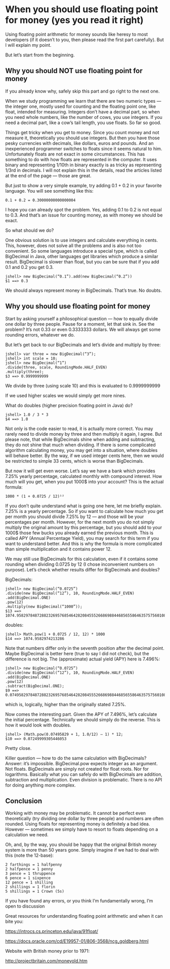 # When you should use floating point for money (yes you read it right)

Using floating point arithmetic for money sounds like heresy to most developers (if it doesn’t to you, then please read the first part carefully). But I will explain my point.

But let’s start from the beginning.

## Why you should NOT use floating point for money

If you already know why, safely skip this part and go right to the next one.

When we study programming we learn that there are two numeric types — the integer one, mostly used for counting and the floating point one, like float, intended for measuring. Integers don’t have a decimal part, so when you need whole numbers, like the number of cows, you use integers. If you need a decimal part, like a cow’s tail length, you use floats. So far so good.

Things get tricky when you get to money. Since you count money and not measure it, theoretically you should use integers. But then you have those pesky currencies with decimals, like dollars, euros and pounds. And an inexperienced programmer switches to floats since it seems natural to him. Unfortunately floats are not exact in some circumstances. This has something to do with how floats are represented in the computer. It uses binary and representing 1/10th in binary exactly is as tricky as representing 1/3rd in decimals. I will not explain this in the details, read the articles listed at the end of the page — those are great.

But just to show a very simple example, try adding 0.1 + 0.2 in your favorite language. You will see something like this:

    0.1 + 0.2 = 0.30000000000000004

I hope you can already spot the problem. Yes, adding 0.1 to 0.2 is not equal to 0.3. And that’s an issue for counting money, as with money we should be exact.

So what should we do?

One obvious solution is to use integers and calculate everything in cents. This, however, does not solve all the problems and is also not too convenient. So some languages introduce a special type, which is called BigDecimal in Java, other languages get libraries which produce a similar result. BigDecimal is slower than float, but you can be sure that if you add 0.1 and 0.2 you get 0.3.

    jshell> new BigDecimal(“0.1”).add(new BigDecimal(“0.2”))
    $1 ==> 0.3

We should always represent money in BigDecimals. That’s true. No doubts.

## Why you should use floating point for money

Start by asking yourself a philosophical question — how to equally divide one dollar by three people. Pause for a moment, let that sink in. See the problem? It’s not 0.33 or even 0.3333333 dollars. We will always get some rounding errors, whatever we do.

But let’s get back to our BigDecimals and let’s divide and multiply by three:

    jshell> var three = new BigDecimal(“3”);
    jshell> int scale = 10;
    jshell> new BigDecimal(“1”)
    .divide(three, scale, RoundingMode.HALF_EVEN)
    .multiply(three);
    $3 ==> 0.9999999999

We divide by three (using scale 10) and this is evaluated to 0.9999999999

If we used higher scales we would simply get more nines.

What do doubles (higher precision floating point in Java) do?

    jshell> 1.0 / 3 * 3
    $4 ==> 1.0

Not only is the code easier to read, it is actually more correct. You may rarely need to divide money by three and then multiply it again, I agree. But please note, that while BigDecimals shine when adding and subtracting, they do not shine that much when dividing. If there is some complicated algorithm calculating money, you may get into a situation, where doubles will behave better. By the way, if we used integer cents here, then we would be restricted to simple 33 cents, which is worse than BigDecimals.

But now it will get even worse. Let’s say we have a bank which provides 7.25% yearly percentage, calculated monthly with compound interest. How much will you get, when you put 1000$ into your account? This is the actual formula:

    1000 * (1 + 0.0725 / 12)¹²

If you don’t quite understand what is going one here, let me briefly explain. 7.25% is a yearly percentage. So if you want to calculate how much you get per month you should divide 7.25% by 12 — and those will be your percentages per month. However, for the next month you do not simply multiply the original amount by this percentage, but you should add to your 1000$ those few bucks you already earned the previous month. This is called APY (Annual Percentage Yield), you may search for this term if you want to understand better. And this is why the formula is more complicated than simple multiplication and it contains power 12.

We may still use BigDecimals for this calculation, even if it contains some rounding when dividing 0.0725 by 12 (I chose inconvenient numbers on purpose). Let’s check whether results differ for BigDecimals and doubles?

BigDecimals:

    jshell> new BigDecimal(“0.0725”)
    .divide(new BigDecimal(“12”), 10, RoundingMode.HALF_EVEN)
    .add(BigDecimal.ONE)
    .pow(12)
    .multiply(new BigDecimal(“1000”));
    $13 ==> 1074.958297848728823269576854642820845552668698844685655864635757560108099580669023520110760163309451351513655054283518161000

doubles:

    jshell> Math.pow(1 + 0.0725 / 12, 12) * 1000
    $14 ==> 1074.9582974213286

Note that numbers differ only in the seventh position after the decimal point. Maybe BigDecimal is better here (true to say I did not check), but the difference is not big. The (approximate) actual yield (APY) here is 7.496%:

    jshell> new BigDecimal(“0.0725”)
    .divide(new BigDecimal(“12”), 10, RoundingMode.HALF_EVEN)
    .add(BigDecimal.ONE)
    .pow(12)
    .subtract(BigDecimal.ONE);
    $9 ==> 0.074958297848728823269576854642820845552668698844685655864635757560108099580669023520110760163309451351513655054283518161

which is, logically, higher than the originally stated 7.25%.

Now comes the interesting part. Given the APY of 7.496%, let’s calculate the initial percentage. Technically we should simply do the reverse. This is how it would look with doubles.

    jshell> (Math.pow(0.07495829 + 1, 1.0/12) — 1) * 12;
    $10 ==> 0.07249999305446053

Pretty close.

Killer question — how to do the same calculation with BigDecimals? Answer: it’s impossible. BigDecimal.pow expects integer as an argument. Not floats. BigDecimals are simply not created for float roots. Nor for logarithms. Basically what you can safely do with BigDecimals are addition, subtraction and multiplication. Even division is problematic. There is no API for doing anything more complex.

## Conclusion

Working with money may be problematic. It cannot be perfect even theoretically (try dividing one dollar by three people) and numbers are often rounded. Using floats for representing money is definitely a bad idea. However — sometimes we simply have to resort to floats depending on a calculation we need.

Oh, and, by the way, you should be happy that the original British money system is more than 50 years gone. Simply imagine if we had to deal with this (note the 12-base):

    2 farthings = 1 halfpenny
    2 halfpence = 1 penny
    3 pence = 1 thruppence
    6 pence = 1 sixpence
    12 pence = 1 shilling
    2 shillings = 1 florin
    5 shillings = 1 Crown (5s)

If you have found any errors, or you think I’m fundamentally wrong, I’m open to discussion

Great resources for understanding floating point arithmetic and when it can bite you:

https://introcs.cs.princeton.edu/java/91float/

https://docs.oracle.com/cd/E19957-01/806-3568/ncg_goldberg.html

Website with British money prior to 1971:

http://projectbritain.com/moneyold.htm

